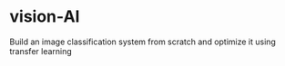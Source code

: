 # vision-AI
Build an image classification system from scratch and optimize it using transfer learning
